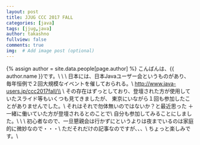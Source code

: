 ```yaml
---
layout: post
title: JJUG CCC 2017 FALL
categories: [java]
tags: [jjug,java]
author: takashno
fullview: false
comments: true
img:  # Add image post (optional)
---
```


{% assign author = site.data.people[page.author] %}
こんばんは、{{ author.name }}です。\\
\\
\\
日本には、日本Javaユーザー会というものがあり、毎年恒例で２回大規模なイベントを催しておられる。\\
http://www.java-users.jp/ccc2017fall/\\
\\
その存在はずっとしており、登壇された方が使用していたスライド等もいくつも見てきましたが、
東京にいながら１回も参加したことがありませんでした。\\
それはそれで勿体無いのではないか？と最近思った ＋ 一緒に働いていた方が登壇されるとのことで\\
自分も参加してみることにしました。\\
\\
\\
初心者なので、一旦懇親会は行かずにというよりは夜までいるのは家庭的に微妙なので・・・\\
ただそれだけの記事なのですが、、、\\
ちょっと楽しみです。\\
